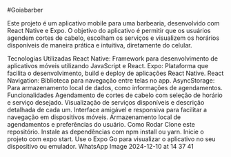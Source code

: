 #Goiabarber

Este projeto é um aplicativo mobile para uma barbearia, desenvolvido com React Native e Expo. O objetivo do aplicativo é permitir que os usuários agendem cortes de cabelo, escolham os serviços e visualizem os horários disponíveis de maneira prática e intuitiva, diretamente do celular.

Tecnologias Utilizadas
React Native: Framework para desenvolvimento de aplicativos móveis utilizando JavaScript e React.
Expo: Plataforma que facilita o desenvolvimento, build e deploy de aplicações React Native.
React Navigation: Biblioteca para navegação entre telas no app.
AsyncStorage: Para armazenamento local de dados, como informações de agendamentos.
Funcionalidades
Agendamento de cortes de cabelo com seleção de horário e serviço desejado.
Visualização de serviços disponíveis e descrição detalhada de cada um.
Interface amigável e responsiva para facilitar a navegação em dispositivos móveis.
Armazenamento local de agendamentos e preferências do usuário.
Como Rodar
Clone este repositório.
Instale as dependências com npm install ou yarn.
Inicie o projeto com expo start.
Use o Expo Go para visualizar o aplicativo no seu dispositivo ou emulador.
WhatsApp Image 2024-12-10 at 14 37 41
